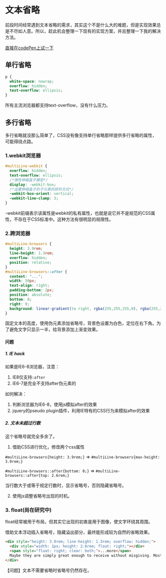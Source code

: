 # 文本省略

前段时间经常遇到文本省略的需求，其实这个不是什么大的难题，但是实现效果总是不尽如人意。所以，趁此机会整理一下现有的实现方案，并且整理一下我的解决方法。

[直接在codePen上试一下](https://codepen.io/vickizheng7/pen/LMLmBW)

## 单行省略

```css
p {
  white-space: nowrap;
  overflow: hidden;
  text-overflow: ellipsis;
}
```
所有主流浏览器都支持text-overflow，没有什么压力。

## 多行省略

多行省略就没那么简单了，CSS没有像支持单行省略那样提供多行省略的属性，可能得绕点路。

### 1.webkit浏览器
```css
#multiLine-webkit {
  overflow: hidden;
  text-overflow: ellipsis;
  /*弹性伸缩盒子模型*/
  display: -webkit-box;
  /*设置伸缩盒子的子元素的排列方式*/
  -webkit-box-orient: vertical;
  -webkit-line-clamp: 3;
}
```
-webkit前缀表示该属性是webkit的私有属性，也就是说它并不是规范的CSS属性，不存在于CSS标准中。这种方法有很明显的局限性。

### 2.跨浏览器
```css
#multiLine-browsers {
  height: 3.9rem;
  line-height: 1.3rem;
  overflow: hidden;
  position: relative;
}
#multiLine-browsers::after {
  content: "...";
  width: 50px;
  text-align: right;
  padding-bottom: 2px;
  position: absolute;
  bottom: 0;
  right: 0;
  background: linear-gradient(to right, rgba(255,255,255,0), rgba(255,255,255,1) 80%);
}
```
固定文本的高度，使用伪元素添加省略号，背景色设置为白色，定位在右下角。为了避免文字只显示一半，给背景添加上渐变效果。

#### 问题
##### 1. IE hack
如果是IE6-8浏览器，注意：
1. IE8仅支持`:after`
2. IE6-7是完全不支持after伪元素的

如何解决：
1. 判断浏览器为IE6-8，使用js模拟after的效果
2. jquery的pseudo plugin插件，利用IE特有的CSS行为来模拟after的效果
##### 2. 文本未超过行数
这个省略号就完全多余了。
1. 借助CSS进行优化，修改两个css属性

`#multiLine-browsers{height: 3.9rem;}` => `#multiLine-browsers{max-height: 3.9rem;}`

`#multiLine-browsers::after{bottom: 0;}` => `#multiLine-browsers::after{top: 2.6rem;}`

当行数大于或等于规定行数时，显示省略号，否则隐藏省略号。

2. 使用js调整省略号出现的时机。

### 3. float(尚在研究中)

float经常被用于布局，但其实它出现的初衷是用于图像，使文字环绕其周围。

借助文本浮动插入省略号，隐藏溢出部分，最终能形成较为自然的省略效果。

```html
<div style="height: 3.9rem; line-height: 1.3rem; overflow: hidden;">
  <div style="width: 1px; height: 2.6rem; float: right;"></div>
  <span style="float: right; clear: both;">...more</span>
  Maybe they are simply great enough to receive without misgiving. Most think that they are above being supported by the town; but it often happens that they are not above supporting themselves by dishonest means, which should be more disreputable. Cultivate poverty like a garden herb, like sage.
</div>
```
【问题】文本不需要省略时省略号仍然存在。
